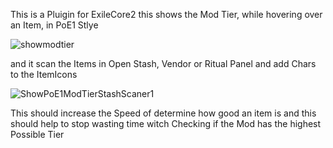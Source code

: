 This is a Pluigin for ExileCore2
this shows the Mod Tier, while hovering over an Item, in PoE1 Stlye

![showmodtier](https://github.com/user-attachments/assets/853dcf50-204f-4936-b016-ff596a3d35b4)


and it scan the Items in Open Stash, Vendor or Ritual Panel and add Chars to the ItemIcons 

![ShowPoE1ModTierStashScaner1](https://github.com/user-attachments/assets/47e7c2fe-7199-47c4-9ca5-672f6ce9cd51)

This should increase the Speed of determine how good an item is and this should help to stop wasting time 
witch Checking if the Mod has the highest Possible Tier
